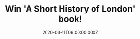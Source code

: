 ---
campaign-uuid: "c-9e27dcfe-1c91-4f38-91f8-0b34dcc5ab3b"
type: "Competition"
category: "Gifts"
date: "2020-03-11T06:00:00.000Z"
end-date: "2020-05-11T23:59:00.000Z"
disable-form: false
is_promoted: true
has_entry_page: true
title: "Win 'A Short History of London' book!"
competition-description: "<p>From the prehistoric occupants of the Thames Valley to\
  \ the preoccupied commuters of today, Simon Jenkins brings together the key events,\
  \ individuals and trends in London's history to create a matchless portrait of the\
  \ capital. How London was conceived and built - and especially the perennial conflict\
  \ between money and power.</p>\n<p>Click below for a chance to win it now.</p>\n"
hero-header: "Win 'A Short History of London' book!"
terms-confirmation: "N/A"
banner-img: "https://assets.expresslyapp.com/asset-79452973-e077-49ca-8888-11c93366cbf1.jpg"
logo-left-href: "http://club.expressly.io"
logo-left-image: "https://assets.expresslyapp.com/asset-bf79a28d-8dfc-48d7-847b-1f9d0819fbf2.jpg"
logo-left-title: "Expressly Club"
bg-image-hero: "https://assets.expresslyapp.com/asset-cb67b7f4-f59f-4b54-b19a-e1013efdea1f.jpg"
bg-image-first: "https://assets.expresslyapp.com/asset-76138e2a-ee85-4358-bfe7-edba3f2336be.jpg"
section1-content: "<p>Based in part on his experiences of and involvement in the events\
  \ that shaped the post-war city, and with his trademark colour and authority, Jenkins\
  \ shows above all how London has taken shape over more than two thousand years.\
  \ Fascinating for locals and visitors alike, this is narrative history at its finest,\
  \ from the most ardent protector of our heritage.</p>\n"
entry-title: "Win 'A Short History of London' book!"
entry-content: "<p>Enter the draw to win  'A Short History of London' book by completing\
  \ the form below before 23:59 on the 11th of May 2020.</p>\n"
has-winner: false
prize-description: "'A Short History of London' book!"
special-conditions: "Multiple entries are allowed up to one every day."
country-restrictions:
- "GB"
---